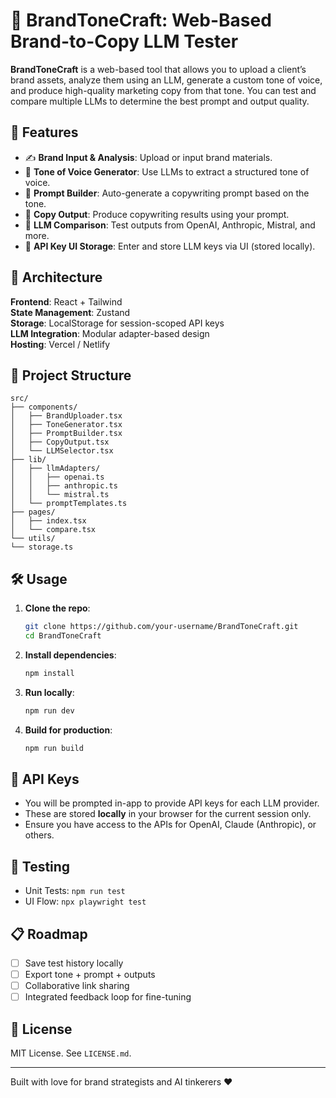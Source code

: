 # 🧠 BrandToneCraft: Web-Based Brand-to-Copy LLM Tester

**BrandToneCraft** is a web-based tool that allows you to upload a client’s brand assets, analyze them using an LLM, generate a custom tone of voice, and produce high-quality marketing copy from that tone. You can test and compare multiple LLMs to determine the best prompt and output quality.

## 🚀 Features

- ✍️ **Brand Input & Analysis**: Upload or input brand materials.
- 🎤 **Tone of Voice Generator**: Use LLMs to extract a structured tone of voice.
- 🧱 **Prompt Builder**: Auto-generate a copywriting prompt based on the tone.
- 🧾 **Copy Output**: Produce copywriting results using your prompt.
- 🔁 **LLM Comparison**: Test outputs from OpenAI, Anthropic, Mistral, and more.
- 🔐 **API Key UI Storage**: Enter and store LLM keys via UI (stored locally).

## 🧩 Architecture

**Frontend**: React + Tailwind  
**State Management**: Zustand  
**Storage**: LocalStorage for session-scoped API keys  
**LLM Integration**: Modular adapter-based design  
**Hosting**: Vercel / Netlify

## 📂 Project Structure

```
src/
├── components/
│   ├── BrandUploader.tsx
│   ├── ToneGenerator.tsx
│   ├── PromptBuilder.tsx
│   ├── CopyOutput.tsx
│   └── LLMSelector.tsx
├── lib/
│   ├── llmAdapters/
│   │   ├── openai.ts
│   │   ├── anthropic.ts
│   │   └── mistral.ts
│   └── promptTemplates.ts
├── pages/
│   ├── index.tsx
│   └── compare.tsx
└── utils/
└── storage.ts
```

## 🛠️ Usage

1. **Clone the repo**:
   ```bash
   git clone https://github.com/your-username/BrandToneCraft.git
   cd BrandToneCraft
   ```
2. **Install dependencies**:
   ```bash
   npm install
   ```
3. **Run locally**:
   ```bash
   npm run dev
   ```
4. **Build for production**:
   ```bash
   npm run build
   ```

## 🔑 API Keys

* You will be prompted in-app to provide API keys for each LLM provider.
* These are stored **locally** in your browser for the current session only.
* Ensure you have access to the APIs for OpenAI, Claude (Anthropic), or others.

## 🧪 Testing

* Unit Tests: `npm run test`
* UI Flow: `npx playwright test`

## 📋 Roadmap

* [ ] Save test history locally
* [ ] Export tone + prompt + outputs
* [ ] Collaborative link sharing
* [ ] Integrated feedback loop for fine-tuning

## 📄 License

MIT License. See `LICENSE.md`.

---

Built with love for brand strategists and AI tinkerers ❤️
